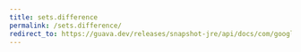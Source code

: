 ```yaml
---
title: sets.difference
permalink: /sets.difference/
redirect_to: https://guava.dev/releases/snapshot-jre/api/docs/com/google/common/collect/Sets.html#difference-java.util.Set-java.util.Set-
---
```

